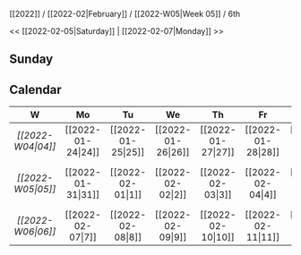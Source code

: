 [[2022]] / [[2022-02|February]] / [[2022-W05|Week 05]] / 6th

<< [[2022-02-05|Saturday]]  |  [[2022-02-07|Monday]]   >>︎

## Sunday

## Calendar
| W  | Mo | Tu | We | Th | Fr | Sa | Su |
|:--:|:--:|:--:|:--:|:--:|:--:|:--:|:--:|
| *[[2022-W04\|04]]* | [[2022-01-24\|24]] | [[2022-01-25\|25]] | [[2022-01-26\|26]] | [[2022-01-27\|27]] | [[2022-01-28\|28]] | [[2022-01-29\|29]] | [[2022-01-30\|30]] |
| *[[2022-W05\|05]]* | [[2022-01-31\|31]] | [[2022-02-01\|1]]  | [[2022-02-02\|2]]  | [[2022-02-03\|3]]  | [[2022-02-04\|4]]  | [[2022-02-05\|5]]  | ==**[[2022-02-06\|6]]**==  |
| *[[2022-W06\|06]]* | [[2022-02-07\|7]]  | [[2022-02-08\|8]]  | [[2022-02-09\|9]]  | [[2022-02-10\|10]] | [[2022-02-11\|11]] | [[2022-02-12\|12]] | [[2022-02-13\|13]] |

